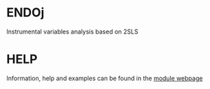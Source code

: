 # ENDOj
Instrumental variables analysis based on 2SLS

# HELP

Information, help and examples can be found in the [module webpage](https://endojamovi.github.io/)
